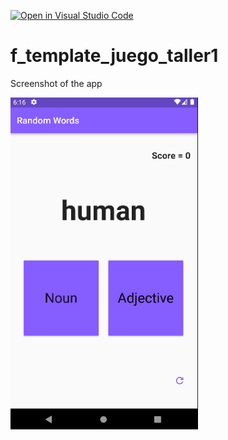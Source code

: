 [![Open in Visual Studio Code](https://classroom.github.com/assets/open-in-vscode-c66648af7eb3fe8bc4f294546bfd86ef473780cde1dea487d3c4ff354943c9ae.svg)](https://classroom.github.com/online_ide?assignment_repo_id=10114887&assignment_repo_type=AssignmentRepo)
# f_template_juego_taller1

Screenshot of the app

<img src="Screenshot.png" width="300" />

